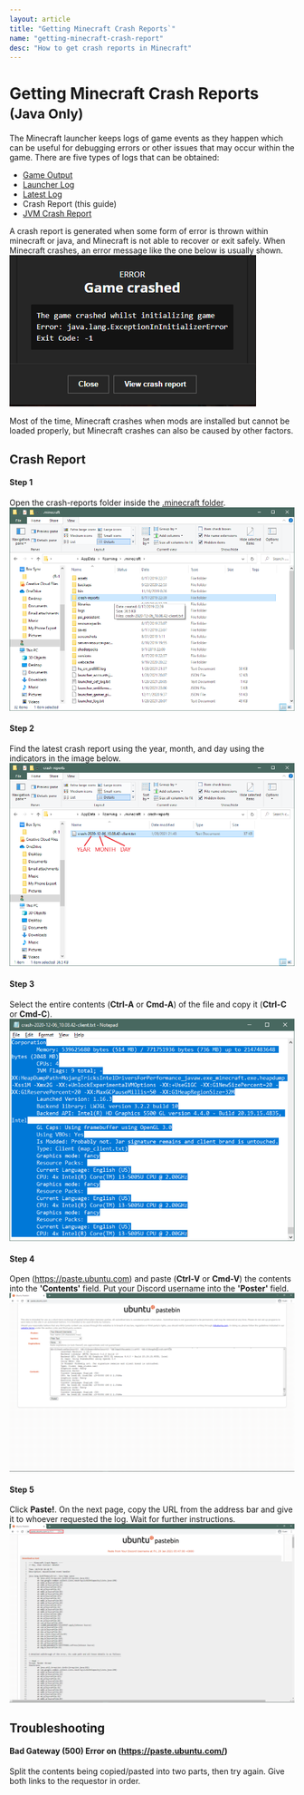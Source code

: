```yaml
---
layout: article
title: "Getting Minecraft Crash Reports`"
name: "getting-minecraft-crash-report"
desc: "How to get crash reports in Minecraft"
---
```


# Getting Minecraft Crash Reports <small>(Java Only)</small>

The Minecraft launcher keeps logs of game events as they happen which can be useful for debugging errors or other issues that may occur within the game. There are five types of logs that can be obtained:

* [Game Output](/help/getting-minecraft-game-output-log/)
* [Launcher Log](/help/getting-minecraft-launcher-log/)
* [Latest Log](/help/getting-minecraft-latest-log/)
* Crash Report (this guide)
* [JVM Crash Report](/help/getting-minecraft-jvm-crash-report/)

A crash report is generated when some form of error is thrown within minecraft or java, and Minecraft is not able to recover or exit safely. When Minecraft crashes, an error message like the one below is usually shown.
![Minecraft Crash Example](/static/images/help/guides/getting-minecraft-crash-report/minecraft-crash.png)

Most of the time, Minecraft crashes when mods are installed but cannot be loaded properly, but Minecraft crashes can also be caused by other factors.

## Crash Report

#### Step 1

Open the crash-reports folder inside the [.minecraft folder](/help/finding-minecraft-data-folder/).
![Minecraft data folder highlighting crash-reports folder](/static/images/help/guides/getting-minecraft-crash-report/minecraft-folder-crash-reports.png)

#### Step 2

Find the latest crash report using the year, month, and day using the indicators in the image below.
![Minecraft crash-reports folder](/static/images/help/guides/getting-minecraft-crash-report/crash-reports-folder.png)

#### Step 3

Select the entire contents (**Ctrl-A** or **Cmd-A**) of the file and copy it (**Ctrl-C** or **Cmd-C**).
![Opened crash report in Notepad with all text selected](/static/images/help/guides/getting-minecraft-crash-report/crash-report-selectall.png)

#### Step 4

Open (https://paste.ubuntu.com) and paste (**Ctrl-V** or **Cmd-V**) the contents into the **'Contents'** field. Put your Discord username into the **'Poster'** field.
![Ubuntu Pastebin site filled out](/static/images/help/guides/getting-minecraft-crash-report/ubuntu-crash-report.png)

#### Step 5

Click **Paste!**. On the next page, copy the URL from the address bar and give it to whoever requested the log. Wait for further instructions.
![Ubuntu Pastebin site with pasted data and URL](/static/images/help/guides/getting-minecraft-crash-report/ubuntu-crash-report-url.png)

## Troubleshooting

#### Bad Gateway (500) Error on (https://paste.ubuntu.com/)

Split the contents being copied/pasted into two parts, then try again. Give both links to the requestor in order.